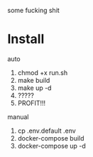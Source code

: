 some fucking shit

# Install

auto

1. chmod +x run.sh
2. make build
3. make up -d
4. ?????
5. PROFIT!!!

manual

1. cp .env.default .env
2. docker-compose build
3. docker-compose up -d